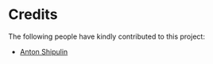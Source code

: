 # Credits

The following people have kindly contributed to this project:
* [Anton Shipulin](http://www.twitter.com/shipulin_anton)



